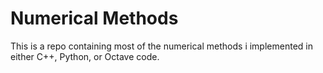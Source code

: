 # Numerical Methods
This is a repo containing most of the numerical methods i implemented in either C++, Python, or Octave code.
